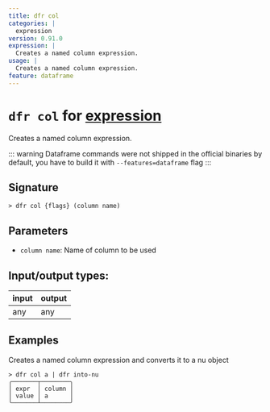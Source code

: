```yaml
---
title: dfr col
categories: |
  expression
version: 0.91.0
expression: |
  Creates a named column expression.
usage: |
  Creates a named column expression.
feature: dataframe
---
```

<!-- This file is automatically generated. Please edit the command in https://github.com/nushell/nushell instead. -->

# `dfr col` for [expression](/commands/categories/expression.md)

<div class='command-title'>Creates a named column expression.</div>

::: warning
Dataframe commands were not shipped in the official binaries by default, you have to build it with `--features=dataframe` flag
:::

## Signature

```> dfr col {flags} (column name)```

## Parameters

 -  `column name`: Name of column to be used


## Input/output types:

| input | output |
| ----- | ------ |
| any   | any    |

## Examples

Creates a named column expression and converts it to a nu object
```nu
> dfr col a | dfr into-nu
╭───────┬────────╮
│ expr  │ column │
│ value │ a      │
╰───────┴────────╯
```
